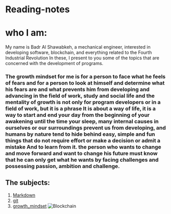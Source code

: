 # Reading-notes 

# who I am:
My name is Badr Al Shawabkeh, a mechanical engineer, interested in developing software, blockchain, and everything related to the Fourth Industrial Revolution
In these, I present to you some of the topics that are concerned with the development of programs.

### The growth mindset for me is for a person to face what he feels of fears and for a person to look at himself and determine what his fears are and what prevents him from developing and advancing in the field of work, study and social life and the mentality of growth is not only for program developers or in a field of work, but it is a phrase It is about a way of life, it is a way to start and end your day from the beginning of your awakening until the time your sleep, many internal causes in ourselves or our surroundings prevent us from developing, and humans by nature tend to hide behind easy, simple and fun things that do not require effort or make a decision or admit a mistake And to learn from it. the person who wants to change and move forward and want to change his future must know that he can only get what he wants by facing challenges and possessing passion, ambition and challenge.

## The subjects:

1. [Markdown](Maekdown)
2. [git](git)
3. [growth_mindset](growth_mindset)
![Blockchain](https://blogs.iadb.org/caribbean-dev-trends/wp-content/uploads/sites/34/2017/12/Blockchain1.jpg)
